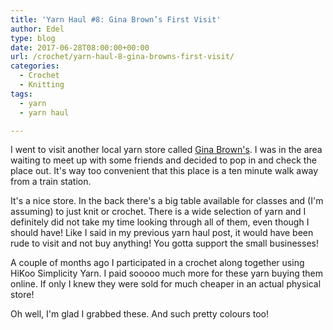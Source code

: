 ```yaml
---
title: 'Yarn Haul #8: Gina Brown’s First Visit'
author: Edel
type: blog
date: 2017-06-28T08:00:00+00:00
url: /crochet/yarn-haul-8-gina-browns-first-visit/
categories:
  - Crochet
  - Knitting
tags:
  - yarn
  - yarn haul

---
```

I went to visit another local yarn store called [Gina Brown's][1]. I was in the area waiting to meet up with some friends and decided to pop in and check the place out. It's way too convenient that this place is a ten minute walk away from a train station.

It's a nice store. In the back there's a big table available for classes and (I'm assuming) to just knit or crochet. There is a wide selection of yarn and I definitely did not take my time looking through all of them, even though I should have! Like I said in my previous yarn haul post, it would have been rude to visit and not buy anything! You gotta support the small businesses!

A couple of months ago I participated in a crochet along together using HiKoo Simplicity Yarn. I paid sooooo much more for these yarn buying them online. If only I knew they were sold for much cheaper in an actual physical store!

Oh well, I'm glad I grabbed these. And such pretty colours too!

<img data-attachment-id="488" data-permalink="http://edelgrace.me/blog/crochet/yarn-haul-8-gina-browns-first-visit/attachment/20170504_163326/" data-orig-file="https://i0.wp.com/edelgrace.me/blog/wp-content/uploads/2017/06/20170504_163326.jpg?fit=3264%2C1836" data-orig-size="3264,1836" data-comments-opened="1" data-image-meta="{&quot;aperture&quot;:&quot;2.4&quot;,&quot;credit&quot;:&quot;&quot;,&quot;camera&quot;:&quot;LG-K210&quot;,&quot;caption&quot;:&quot;&quot;,&quot;created_timestamp&quot;:&quot;1493915605&quot;,&quot;copyright&quot;:&quot;&quot;,&quot;focal_length&quot;:&quot;3.18&quot;,&quot;iso&quot;:&quot;400&quot;,&quot;shutter_speed&quot;:&quot;0&quot;,&quot;title&quot;:&quot;&quot;,&quot;orientation&quot;:&quot;1&quot;}" data-image-title="20170504_163326" data-image-description="" data-medium-file="https://i0.wp.com/edelgrace.me/blog/wp-content/uploads/2017/06/20170504_163326.jpg?fit=300%2C169" data-large-file="https://i0.wp.com/edelgrace.me/blog/wp-content/uploads/2017/06/20170504_163326.jpg?fit=663%2C373" src="https://i0.wp.com/edelgrace.me/blog/wp-content/uploads/2017/06/20170504_163326.jpg?resize=663%2C373" alt="" class="aligncenter size-large wp-image-488" srcset="https://i0.wp.com/edelgrace.me/blog/wp-content/uploads/2017/06/20170504_163326.jpg?resize=1024%2C576 1024w, https://i0.wp.com/edelgrace.me/blog/wp-content/uploads/2017/06/20170504_163326.jpg?resize=300%2C169 300w, https://i0.wp.com/edelgrace.me/blog/wp-content/uploads/2017/06/20170504_163326.jpg?resize=768%2C432 768w, https://i0.wp.com/edelgrace.me/blog/wp-content/uploads/2017/06/20170504_163326.jpg?resize=982%2C552 982w, https://i0.wp.com/edelgrace.me/blog/wp-content/uploads/2017/06/20170504_163326.jpg?resize=400%2C225 400w, https://i0.wp.com/edelgrace.me/blog/wp-content/uploads/2017/06/20170504_163326.jpg?w=1326 1326w, https://i0.wp.com/edelgrace.me/blog/wp-content/uploads/2017/06/20170504_163326.jpg?w=1989 1989w" sizes="(max-width: 663px) 100vw, 663px" data-recalc-dims="1" />

 [1]: http://ginabrownsnews.blogspot.ca/